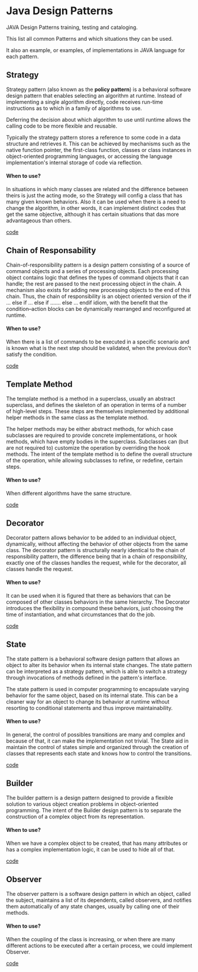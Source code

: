 # Java Design Patterns

JAVA Design Patterns training, testing and cataloging.

This list all common Patterns and which situations they can be used. 

It also an example, or examples, of implementations in JAVA language for each pattern.

## Strategy

Strategy pattern (also known as the **policy pattern**) is a behavioral software design pattern that enables selecting an algorithm at runtime. Instead of implementing a single algorithm directly, code receives run-time instructions as to which in a family of algorithms to use.

Deferring the decision about which algorithm to use until runtime allows the calling code to be more flexible and reusable.

Typically the strategy pattern stores a reference to some code in a data structure and retrieves it. This can be achieved by mechanisms such as the native function pointer, the first-class function, classes or class instances in object-oriented programming languages, or accessing the language implementation's internal storage of code via reflection.

#### When to use?

In situations in which many classes are related and the difference between theirs is just the acting mode, so the Strategy will config a class that has many given known behaviors. Also it can be used when there is a need to change the algorithm, in other words, it can implement distinct codes that get the same objective, although it has certain situations that das more advantageous than others.

[code][strategy-code]

## Chain of Responsability

Chain-of-responsibility pattern is a design pattern consisting of a source of command objects and a series of processing objects. Each processing object contains logic that defines the types of command objects that it can handle; the rest are passed to the next processing object in the chain. A mechanism also exists for adding new processing objects to the end of this chain. Thus, the chain of responsibility is an object oriented version of the if ... else if ... else if ....... else ... endif idiom, with the benefit that the condition–action blocks can be dynamically rearranged and reconfigured at runtime.

#### When to use?

When there is a list of commands to be executed in a specific scenario and is known what is the next step should be validated, when the previous don't satisfy the condition.

[code][chain-of-responsability-code]

## Template Method

The template method is a method in a superclass, usually an abstract superclass, and defines the skeleton of an operation in terms of a number of high-level steps. These steps are themselves implemented by additional helper methods in the same class as the template method.

The helper methods may be either abstract methods, for which case subclasses are required to provide concrete implementations, or hook methods, which have empty bodies in the superclass. Subclasses can (but are not required to) customize the operation by overriding the hook methods. The intent of the template method is to define the overall structure of the operation, while allowing subclasses to refine, or redefine, certain steps.

#### When to use?

When different algorithms have the same structure.

[code][template-method-code]

## Decorator

Decorator pattern allows behavior to be added to an individual object, dynamically, without affecting the behavior of other objects from the same class. The decorator pattern is structurally nearly identical to the chain of responsibility pattern, the difference being that in a chain of responsibility, exactly one of the classes handles the request, while for the decorator, all classes handle the request.

#### When to use?

It can be used when it is figured that there as behaviors that can be composed of other classes behaviors in the same hierarchy. The Decorator introduces the flexibility in compound these behaviors, just choosing the time of instantiation, and what circumstances that do the job.

[code][decorator-code]

## State

The state pattern is a behavioral software design pattern that allows an object to alter its behavior when its internal state changes. The state pattern can be interpreted as a strategy pattern, which is able to switch a strategy through invocations of methods defined in the pattern's interface.

The state pattern is used in computer programming to encapsulate varying behavior for the same object, based on its internal state. This can be a cleaner way for an object to change its behavior at runtime without resorting to conditional statements and thus improve maintainability.

#### When to use?

In general, the control of possibles transitions are many and complex and because of that, it can make the implementation not trivial. The State aid in maintain the control of states simple and organized through the creation of classes that represents each state and knows how to control the transitions.

[code][state-code]

## Builder

The builder pattern is a design pattern designed to provide a flexible solution to various object creation problems in object-oriented programming. The intent of the Builder design pattern is to separate the construction of a complex object from its representation.

#### When to use?

When we have a complex object to be created, that has many attributes or has a complex implementation logic, it can be used to hide all of that.

[code][builder-code]

## Observer

The observer pattern is a software design pattern in which an object, called the subject, maintains a list of its dependents, called observers, and notifies them automatically of any state changes, usually by calling one of their methods.

#### When to use?

When the coupling of the class is increasing, or when there are many different actions to be executed after a certain process, we could implement Observer.

[code][observer-code]

[chain-of-responsability-code]: https://github.com/josielborges/java-design-patterns/tree/master/src/br/com/josielborges/designpatterns/chainofresponsability

[strategy-code]: https://github.com/josielborges/java-design-patterns/tree/master/src/br/com/josielborges/designpatterns/strategy

[template-method-code]: https://github.com/josielborges/java-design-patterns/tree/master/src/br/com/josielborges/designpatterns/templatemethod

[decorator-code]: https://github.com/josielborges/java-design-patterns/tree/master/src/br/com/josielborges/designpatterns/decorator

[state-code]: https://github.com/josielborges/java-design-patterns/tree/master/src/br/com/josielborges/designpatterns/state

[builder-code]: https://github.com/josielborges/java-design-patterns/tree/master/src/br/com/josielborges/designpatterns/builder

[observer-code]: https://github.com/josielborges/java-design-patterns/tree/master/src/br/com/josielborges/designpatterns/observer